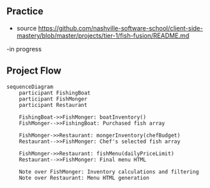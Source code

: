## Practice

- source https://github.com/nashville-software-school/client-side-mastery/blob/master/projects/tier-1/fish-fusion/README.md

-in progress

## Project Flow

```mermaid
sequenceDiagram
    participant FishingBoat
    participant FishMonger
    participant Restaurant

    FishingBoat->>FishMonger: boatInventory()
    FishMonger-->>FishingBoat: Purchased fish array

    FishMonger->>Restaurant: mongerInventory(chefBudget)
    Restaurant-->>FishMonger: Chef's selected fish array

    FishMonger->>Restaurant: fishMenu(dailyPriceLimit)
    Restaurant-->>FishMonger: Final menu HTML

    Note over FishMonger: Inventory calculations and filtering
    Note over Restaurant: Menu HTML generation
```